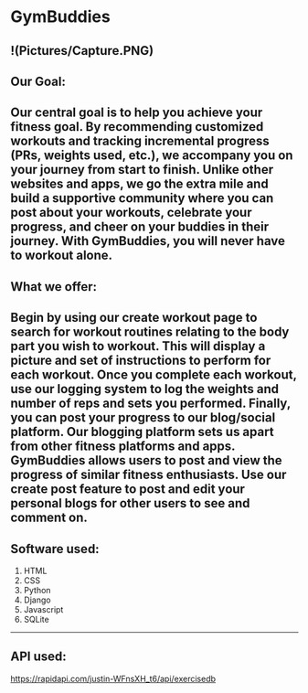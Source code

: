 # GymBuddies
!(Pictures/Capture.PNG)
---
## Our Goal: 
Our central goal is to help you achieve your fitness goal. By recommending customized workouts and tracking incremental progress (PRs, weights used, etc.), we accompany you on your journey from start to finish. Unlike other websites and apps, we go the extra mile and build a supportive community where you can post about your workouts, celebrate your progress, and cheer on your buddies in their journey. With GymBuddies, you will never have to workout alone.
---
## What we offer: 
Begin by using our create workout page to search for workout routines relating to the body part you wish to workout. This will display a picture and set of instructions to perform for each workout. Once you complete each workout, use our logging system to log the weights and number of reps and sets you performed. Finally, you can post your progress to our blog/social platform. Our blogging platform sets us apart from other fitness platforms and apps. GymBuddies allows users to post and view the progress of similar fitness enthusiasts. Use our create post feature to post and edit your personal blogs for other users to see and comment on.
---
## Software used: 
1. HTML
2. CSS
3. Python
4. Django
5. Javascript
6. SQLite
---
## API used:
https://rapidapi.com/justin-WFnsXH_t6/api/exercisedb
